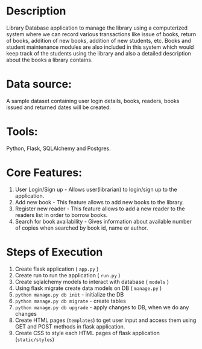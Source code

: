 # Description
Library Database application to manage the library using a computerized system where we can record various transactions like issue of books, return of books, addition of new books, addition of new students, etc. Books and student maintenance modules are also included in this system which would keep track of the students using the library and also a detailed description about the books a library contains.

# Data source:
A sample dataset containing user login details, books, readers, books issued and returned dates will be created.

# Tools:
Python, Flask, SQLAlchemy and Postgres.

# Core Features:
1. User Login/Sign up - Allows user(librarian) to login/sign up to the application.
2. Add new book - This feature allows to add new books to the library. 
3. Register new reader - This feature allows to add a new reader to the readers list in order to borrow books.
4. Search for book availability - Gives information about available number of copies when searched by book id, name or author.

# Steps of Execution

1. Create flask application ( `app.py` )
2. Create run to run the application ( `run.py` )
3. Create sqlalchemy models to interact with database ( `models` )
4. Using flask migrate create data models on DB ( `manage.py` )
5. `python manage.py db init` - initialize the DB
6. `python manage.py db migrate` - create tables
7. `python manage.py db upgrade` - apply changes to DB, when we do any changes 
8. Create HTML pages (`templates`) to get user input and access them using GET and POST methods in flask application.
9. Create CSS to style each HTML pages of flask application (`static/styles`)
